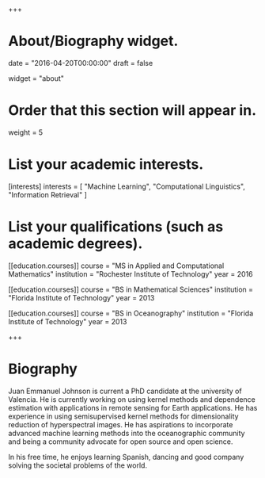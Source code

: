 +++
# About/Biography widget.

date = "2016-04-20T00:00:00"
draft = false

widget = "about"

# Order that this section will appear in.
weight = 5

# List your academic interests.
[interests]
  interests = [
    "Machine Learning",
    "Computational Linguistics",
    "Information Retrieval"
  ]

# List your qualifications (such as academic degrees).
[[education.courses]]
  course = "MS in Applied and Computational Mathematics"
  institution = "Rochester Institute of Technology"
  year = 2016

[[education.courses]]
  course = "BS in Mathematical Sciences"
  institution = "Florida Institute of Technology"
  year = 2013

[[education.courses]]
  course = "BS in Oceanography"
  institution = "Florida Institute of Technology"
  year = 2013

+++

# Biography

Juan Emmanuel Johnson is current a PhD candidate at the university of Valencia.
He is currently working on using kernel methods and dependence estimation with
applications in remote sensing for Earth applications. He has experience in using
semisupervised kernel methods for dimensionality reduction of hyperspectral
images. He has aspirations to incorporate advanced machine learning methods into
the oceanographic community and being a community advocate for open source and
open science.

In his free time, he enjoys learning Spanish, dancing and good company
solving the societal problems of the world.

